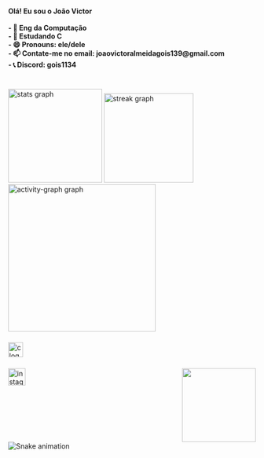 <h4 align="left">Olá! Eu sou o João Victor<br><br>- 🔭 Eng da Computação<br>- 🌱 Estudando C<br>- 😄 Pronouns: ele/dele<br>- 📫 Contate-me no email: joaovictoralmeidagois139@gmail.com<br>- 📞 Discord: gois1134</h4>

###

<br clear="both">

<div align="left">
  <img src="https://github-readme-stats.vercel.app/api?username=goisvictor&hide_title=false&hide_rank=true&show_icons=true&include_all_commits=true&count_private=false&disable_animations=false&theme=dracula&locale=en&hide_border=false" height="191" alt="stats graph"  />
  <img src="https://streak-stats.demolab.com?user=goisvictor&locale=en&mode=daily&theme=dracula&hide_border=false&border_radius=5" height="182" alt="streak graph"  />
  <img src="https://github-readme-activity-graph.vercel.app/graph?username=goisvictor&theme=dracula&area=true&hide_title=true&radius=16" height="300" alt="activity-graph graph"  />
</div>

###

<div align="left">
  <img src="https://cdn.jsdelivr.net/gh/devicons/devicon/icons/c/c-original.svg" height="30" alt="c logo"  />
</div>

###

<img align="right" height="150" src="https://media2.giphy.com/media/v1.Y2lkPTc5MGI3NjExZDdqazk3Y243cmFzMmx2MmJyYWF4eWQxbnVscG16dTFwYmF2bjZyciZlcD12MV9pbnRlcm5hbF9naWZfYnlfaWQmY3Q9Zw/O7ifqdHteyN7q/giphy.gif"  />

###

<div align="left">
  <a href="https://www.instagram.com/gois.victor.almeida/" target="_blank">
    <img src="https://img.shields.io/static/v1?message=Instagram&logo=instagram&label=&color=E4405F&logoColor=white&labelColor=&style=for-the-badge" height="35" alt="instagram logo"  />
  </a>
</div>

###

<br clear="both">

<img src="https://raw.githubusercontent.com/goisvictor/goisvictor/output/snake.svg" alt="Snake animation" />

###
